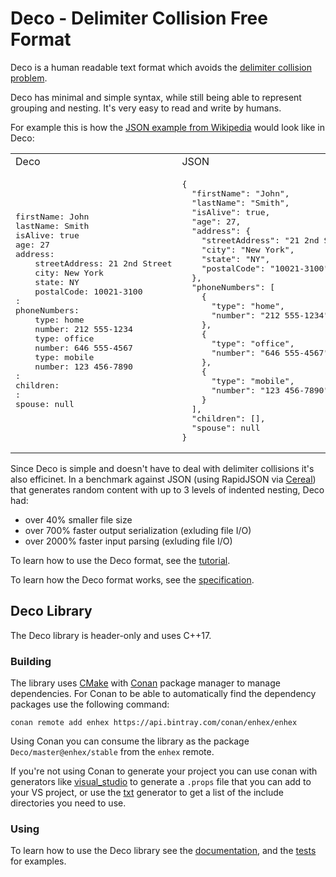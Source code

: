 # Deco - Delimiter Collision Free Format

Deco is a human readable text format which avoids the [delimiter collision problem](https://en.wikipedia.org/wiki/Delimiter#Delimiter_collision).

Deco has minimal and simple syntax, while still being able to represent grouping and nesting.
It's very easy to read and write by humans.

For example this is how the [JSON example from Wikipedia](https://en.wikipedia.org/wiki/JSON#Example) would look like in Deco:

<table>
<tr>
  <td>
      Deco
  </td>
  <td>
      JSON
  </td>
</tr>
<tr>
<td>
<pre>
firstName: John
lastName: Smith
isAlive: true
age: 27
address:
    streetAddress: 21 2nd Street
    city: New York
    state: NY
    postalCode: 10021-3100
:
phoneNumbers:
    type: home
    number: 212 555-1234
    type: office
    number: 646 555-4567
    type: mobile
    number: 123 456-7890
:
children:
:
spouse: null
</pre>
</td>
<td>
<pre>
{
  "firstName": "John",
  "lastName": "Smith",
  "isAlive": true,
  "age": 27,
  "address": {
    "streetAddress": "21 2nd Street",
    "city": "New York",
    "state": "NY",
    "postalCode": "10021-3100"
  },
  "phoneNumbers": [
    {
      "type": "home",
      "number": "212 555-1234"
    },
    {
      "type": "office",
      "number": "646 555-4567"
    },
    {
      "type": "mobile",
      "number": "123 456-7890"
    }
  ],
  "children": [],
  "spouse": null
}
</pre>
</td>
</tr>
</table>

Since Deco is simple and doesn't have to deal with delimiter collisions it's also efficinet. In a benchmark against JSON (using RapidJSON via [Cereal](https://uscilab.github.io/cereal/)) that generates random content with up to 3 levels of indented nesting, Deco had:
- over 40% smaller file size
- over 700% faster output serialization (exluding file I/O)
- over 2000% faster input parsing (exluding file I/O)


To learn how to use the Deco format, see the [tutorial](deco_tutorial.md).

To learn how the Deco format works, see the [specification](delimiter%20collision%20free%20format.txt).

## Deco Library

The Deco library is header-only and uses C++17.

### Building

The library uses [CMake](cmake.org) with [Conan](www.conan.io) package manager to manage dependencies.
For Conan to be able to automatically find the dependency packages use the following command:
```
conan remote add enhex https://api.bintray.com/conan/enhex/enhex
```

Using Conan you can consume the library as the package `Deco/master@enhex/stable` from the `enhex` remote.

If you're not using Conan to generate your project you can use conan with generators like [visual_studio](http://docs.conan.io/en/latest/reference/generators/visualstudio.html) to generate a `.props` file that you can add to your VS project, or use the [txt](http://docs.conan.io/en/latest/reference/generators/text.html) generator to get a list of the include directories you need to use.


### Using

To learn how to use the Deco library see the [documentation](documentation.md), and the [tests](tests) for examples.
